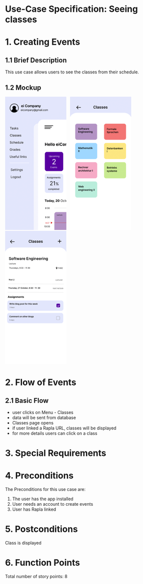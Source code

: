 # Use-Case Specification: Seeing classes

# 1. Creating Events

## 1.1 Brief Description
This use case allows users to see the classes from their schedule.

## 1.2 Mockup
<img src="eiBoard-07.png" alt="Menu" style="width:200px;"/> &nbsp; <img src="eiBoard-12.png" alt="Classes Page" style="width:200px;"/> &nbsp; <img src="eiBoard-05.png" alt="More details" style="width:200px;"/>

# 2. Flow of Events

## 2.1 Basic Flow
- user clicks on Menu - Classes
- data will be sent from database
- Classes page opens
- if user linked a Rapla URL, classes will be displayed
- for more details users can click on a class

# 3. Special Requirements

# 4. Preconditions
The Preconditions for this use case are:
1. The user has the app installed
2. User needs an account to create events
3. User has Rapla linked

# 5. Postconditions
Class is displayed

# 6. Function Points
Total number of story points: 8

